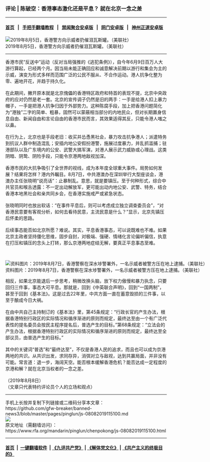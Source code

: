 ### 评论 | 陈破空：香港事态激化还是平息？ 就在北京一念之差
------------------------

#### [首页](https://github.com/gfw-breaker/banned-news3/blob/master/README.md) &nbsp;&nbsp;|&nbsp;&nbsp; [手把手翻墙教程](https://github.com/gfw-breaker/guides/wiki) &nbsp;&nbsp;|&nbsp;&nbsp; [禁闻聚合安卓版](https://github.com/gfw-breaker/bn-android) &nbsp;&nbsp;|&nbsp;&nbsp; [网门安卓版](https://github.com/oGate2/oGate) &nbsp;&nbsp;|&nbsp;&nbsp; [神州正道安卓版](https://github.com/SzzdOgate/update) 



<div id="headerimg">
 <img alt="2019年8月5日，香港警方向示威者扔催泪瓦斯罐。（美联社）" src="https://www.rfa.org/mandarin/yataibaodao/gangtai/gf-08082019091530.html/AP_19217694694711.jpg/@@images/8e22693d-136b-4eff-89d0-9497e3ffee9d.jpeg" title="2019年8月5日，香港警方向示威者扔催泪瓦斯罐。（美联社）"/>
 <div id="headerimgcontents">
  <div id="headerimgcaption">
   <span>
    2019年8月5日，香港警方向示威者扔催泪瓦斯罐。（美联社）
   </span>
   <!-- zoomattribute -->
  </div>
  <!-- headerimgcaption -->
 </div>
 <!-- headerimagecontents -->
</div>

<hr/>
<div id="storytext">
 <div>
  <div class="slot_header">
  </div>
 </div>
 <p>
  香港市民“反送中”运动（反对当局强推的《逃犯条例》），自今年6月9日百万人大游行算起，已经两个月。因当局未能正确回应和诚意解决前期以游行和集会为主的示威，演变为形式多样而范围广泛的公民不服从、不合作运动。港人抗争化整为零、遍地开花，并趋于持久化。
  <br/>
  <br/>
  在此期间，撇开原本就是北京傀儡的香港特区政府和特首的表现不提，北京中央政府的应对仍然是老一套。北京的宣传调子仍然是旧的两手：一手是给港人扣上暴力帽子，一手是把港人抗争归因于外部势力。这种陈腐手段，加上把香港问题简化为“港独”二字的简单、粗暴，固然可以蒙蔽相当部分的内地民众，但对长期置身信息自由、新闻自由和言论自由的香港市民而言，其效果适得其反，只能令港人嗤之以鼻。
  <br/>
  <br/>
  在行为上，北京也是手段老旧：收买并怂恿黑社会，暴力攻击抗争港人；派遣特务到抗议人群中制造混乱；安插内地公安假扮港警，施展过度暴力，并乱抓滥捕；驻港部队以及广东境内的公安、武警大搞军演，对港人展示武力威胁或心理战。这类阴暗、阴鸷、阴险手段，只能令京港两地敌视加深。
  <br/>
  <br/>
  香港市民的大抗争吸引了全世界的视线，成为本年度全球重大事件。局势如何发展？结果将怎样？港内外瞩目。8月7日，中共港澳办在深圳举行大型座谈会，港澳办主任张晓明“说亮话”：止暴制乱。意思，就是要镇压。至于何种形式，综合中共官员和喉舌透露：不一定出动解放军，更可能出动内地公安、武警、特务，结合香港本地黑社会和亲共同乡会，在香港实施戒严或紧急状态。
  <br/>
  <br/>
  张晓明同时也放出软话：“在事件平息后，则可以考虑成立独立调查委员会”，“对香港民意要有客观分析，如何去看待民意，主流民意是什么？”显示，北京先镇压后怀柔的思路。
  <br/>
  <br/>
  后续事态能否如北京所愿？难说。其实，平息香港事态，可以说既难也不难。如果北京主政者坚持僵化思维，固步自封，对极端、强硬、情绪化言论偏听偏信，执意在打压和镇压的念头上打转，那么京港两地症结无解，要真正平息事态至难。
 </p>
 <p>
  <br/>
  <div class="image-inline captioned" style="width:1500px;">
   <div style="width:1500px;">
    <img alt="资料图片：2019年8月7日，香港警察在深水埗警署外，一名示威者被警方压在地上逮捕。（美联社）" src="https://www.rfa.org/mandarin/yataibaodao/gangtai/gf2-08072019073624.html/AP_19218620179903.jpg" title="资料图片：2019年8月7日，香港警察在深水埗警署外，一名示威者被警方压在地上逮捕。（美联社）"/>
   </div>
   <div class="image-caption">
    <span style="width:1500px;">
     资料图片：2019年8月7日，香港警察在深水埗警署外，一名示威者被警方压在地上逮捕。（美联社）
    </span>
    <span class="copyright">
    </span>
   </div>
  </div>
 </p>
 <p>
  相反，如果北京能退后一步思考，稍微改换头脑，放下权力傲慢和暴力执念，只要回归三件事，事态大可平息。那就是，回到《中英联合声明》，回到“一国两制”，甚至于回到《基本法》。这是过去22年里，中共方面一直在蓄意毁损的三件事，以至于酿成今日大祸。
  <br/>
  <br/>
  在由中共自己主持制订的《基本法》里，第45条规定：“行政长官的产生办法，根据香港特别行政区的实际情况和循序渐进的原则而规定，最终达至由一个有广泛代表性的提名委员会按民主程序提名后，普选产生的目标。”第68条规定：“立法会的产生办法，根据香港特别行政区的实际情况和循序渐进的原则而规定，最终达至全部议员，由普选产生的目标。”
  <br/>
  <br/>
  其中的关键词“普选”和“最终达至”，不仅是香港人民的追求，而且也可以成为京港两地的共识。从共识出发，求同存异，消弭对立与敌视，达到共赢局面，并非没有可能。常言道：退一步，海阔天空。能否根本缓解香港危机？能否达成一定程度的京港和解？就在北京当权者的一念之差。
  <br/>
  <br/>
  （2019年8月8日）
  <br/>
  （文章只代表特约评论员个人的立场和观点）
 </p>
</div>

<hr/>
手机上长按并复制下列链接或二维码分享本文章：<br/>
https://github.com/gfw-breaker/banned-news3/blob/master/pages/pinglun/js-08082019115100.md <br/>
<a href='https://github.com/gfw-breaker/banned-news3/blob/master/pages/pinglun/js-08082019115100.md'><img src='https://github.com/gfw-breaker/banned-news3/blob/master/pages/pinglun/js-08082019115100.md.png'/></a> <br/>
原文地址（需翻墙访问）：https://www.rfa.org/mandarin/pinglun/chenpokong/js-08082019115100.html


------------------------
#### [首页](https://github.com/gfw-breaker/banned-news3/blob/master/README.md) &nbsp;|&nbsp; [一键翻墙软件](https://github.com/gfw-breaker/nogfw/blob/master/README.md) &nbsp;| [《九评共产党》](https://github.com/gfw-breaker/9ping.md/blob/master/README.md#九评之一评共产党是什么) | [《解体党文化》](https://github.com/gfw-breaker/jtdwh.md/blob/master/README.md) | [《共产主义的终极目的》](https://github.com/gfw-breaker/gczydzjmd.md/blob/master/README.md)

